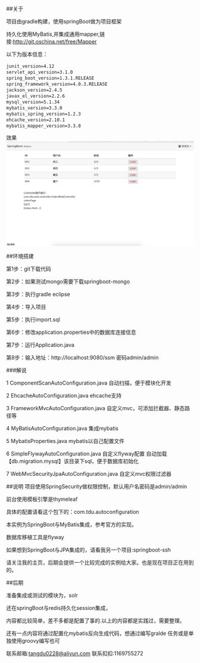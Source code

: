 ##关于

项目由gradle构建，使用springBoot做为项目框架

持久化使用MyBatis,并集成通用mapper,链接:http://git.oschina.net/free/Mapper

以下为版本信息：

	junit_version=4.12
	servlet_api_version=3.1.0
	spring_boot_version=1.3.1.RELEASE
	spring_framework_version=4.0.3.RELEASE
	jackson_version=2.4.5
	javax_el_version=2.2.6
	mysql_version=5.1.34
	mybatis_version=3.3.0
	mybatis_spring_version=1.2.3
	ehcache_version=2.10.1
	mybatis_mapper_version=3.3.8
	
效果
![首页效果](example1.png)

##环境搭建

第1步：git下载代码

第2步：如果测试mongo需要下载springboot-mongo

第3步：执行gradle eclipse

第4步：导入项目

第5步：执行import.sql

第6步：修改application.properties中的数据库连接信息

第7步：运行Application.java

第8步：输入地址：http://localhost:9080/ssm 密码admin/admin

###解说

1 ComponentScanAutoConfiguration.java
	自动扫描，便于模块化开发
	
2 EhcacheAutoConfiguration.java
	ehcache支持
	
3 FrameworkMvcAutoConfiguration.java
	自定义mvc，可添加拦截器、静态路径等
	
4 MyBatisAutoConfiguration.java
	集成mybatis
	
5 MybatisProperties.java
	mybatis以自己配置文件
	
6 SimpleFlywayAutoConfiguration.java
	自定义flyway配置 自动加载【db.migration.mysql】该目录下sql，便于数据库初始化
	
7 WebMvcSecurityJpaAutoConfiguration.java
	自定义mvc权限过滤器

##说明
项目使用SpringSecurity做权限控制，默认用户名密码是admin/admin

前台使用模板引擎是thymeleaf

具体的配置请看这个包下的：com.tdu.autoconfiguration

本实例为SpringBoot与MyBatis集成，参考官方的实现。

数据库移植工具是flyway

如果想到SpringBoot与JPA集成的，请看我另一个项目:springboot-ssh

请关注我的主页，后期会提供一个比较完成的实例给大家。也是现在项目正在用到的。

##后期

准备集成或测试的模块为，solr

还在springBoot与redis持久化session集成，

内容都比较简单，差不多都是配置了事的.以上的内容都是实践过，需要整理。

还有一点内容将通过配置化mybatis反向生成代码，想通过编写gralde 任务或是单独使用groovy编写也可

联系邮箱:tangdu0228@aliyun.com
联系扣扣:1169755272